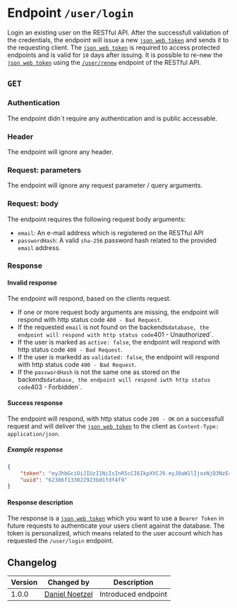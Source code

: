 # Endpoint `/user/login`
Login an existing user on the RESTful API. After the successfull validation of the credentials, the endpoint will issue a new [`json web token`](../../data/jwt.md) and
sends it to the requesting client. The [`json web token`](../../data/jwt.md) is required to access protected endpoints and is valid for `10` days after issuing. It is possible to re-new the [`json web token`](../../data/jwt.md) using the [`/user/renew`](renew.md) endpoint of the RESTful API.

## `GET`

### Authentication
The endpoint didn´t require any authentication and is public accessable.

### Header
The endpoint will ignore any header.

### Request: parameters
The endpoint will ignore any request parameter / query arguments.

### Request: body
The endpoint requires the following request body arguments:
- `email`: An e-mail address which is registered on the RESTful API
- `passwordHash`: A valid `sha-256` password hash related to the provided `email` address.

### Response

#### Invalid response
The endpoint will respond, based on the clients request.
- If one or more request body arguments are missing, the endpoint will respond with http status code `400 - Bad Request`.
- If the requested `email` is not found on the backends` database, the endpoint will respond with http status code `401 - Unauthorized`.
- If the user is marked as `active: false`, the endpoint will respond with http status code `400 - Bad Request`.
- If the user is markedd as `validated: false`, the endpoint will respond with http status code `400 - Bad Request`.
- If the `passwordHash` is not the same one as stored on the backends` database, the endpoint will respond iwth http status code `403 - Forbidden`.

#### Success response
The endpoint will respond, with http status code `200 - OK` on a successfull request and will deliver the [`json web token`](../../data/jwt.md) to the client as `Content-Type: application/json`.

##### Example response
```json
{
    "token": "eyJhbGciOiJIUzI1NiIsInR5cCI6IkpXVCJ9.eyJ0aW1lIjoxNjQ3NzE4NDEyMDU3LCJ1dWlkIjoiNjIzNjJiNTllNmZiYjhiNjc1Mjg0ZmU4IiwidXNlckdyb3VwIjoxLCJpYXQiOjE2NDc3MTg0MTJ9.q35gNyNh7DjMJ-ksXFkowP7WtzcSxHIk8UL3MIzTTiQ",
    "uuid": "62386f133022923b01fdf4f9"
}
```

#### Response description
The response is a [`json web token`](../../data/jwt.md) which you want to use a `Bearer Token` in future requests to authenticate your users client against the database. The token is personalized, which means related to the user account which has requested the `/user/login` endpoint.

## Changelog
| Version | Changed by | Description |
|-------------|-------------|----|
| 1.0.0 | [Daniel Noetzel](mailto:daniel.noetzel@gmail.com) | Introduced endpoint |